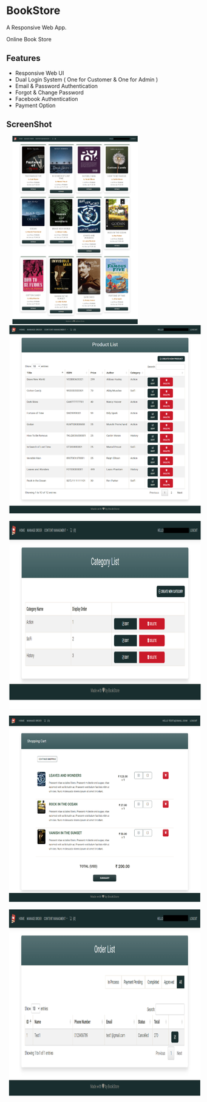 # BookStore
A Responsive Web App.

Online Book Store

## Features
- Responsive Web UI
- Dual Login System ( One for Customer & One for Admin )
- Email & Password Authentication
- Forgot & Change Password
- Facebook Authentication
- Payment Option

    
## ScreenShot

<p>&nbsp;&nbsp;<img src="screenshot/BookStore_Home.png" height="495em"/ hspace="8" >&nbsp;&nbsp;<img src="screenshot/BookList.png" height="495em" hspace="8"  />
&nbsp;&nbsp;<img src="screenshot/CategoryList.png" height="495em" hspace="8"  /><p><img src="screenshot/ShoppingCart.png" height="490em" hspace="7" />&nbsp;&nbsp;<img src="screenshot/OrderList.png" height="490em"  hspace="7" />
